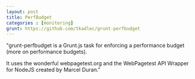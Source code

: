 ```yaml
---
layout: post
title: PerfBudget
categories : [monitoring]
grunt: https://github.com/tkadlec/grunt-perfbudget
---
```


"grunt-perfbudget is a Grunt.js task for enforcing a performance budget (more on performance budgets).

It uses the wonderful webpagetest.org and the WebPagetest API Wrapper for NodeJS created by Marcel Duran."
